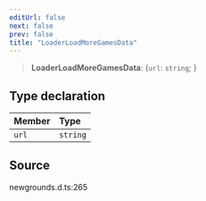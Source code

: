 ```yaml
---
editUrl: false
next: false
prev: false
title: "LoaderLoadMoreGamesData"
---
```


> **LoaderLoadMoreGamesData**: \{`url`: `string`;  }

## Type declaration

| Member | Type |
| :------ | :------ |
| `url` | `string` |

## Source

newgrounds.d.ts:265
